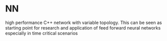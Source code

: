 # NN
high performance C++ network with variable topology.
This can be seen as starting point for research and application of feed forward neural networks especially in time critical scenarios
